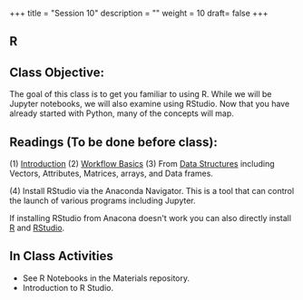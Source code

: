 +++
title = "Session 10"
description = ""
weight = 10
draft= false
+++

## R

## Class Objective:

The goal of this class is to get you familiar to using R. While we will be Jupyter notebooks, we will also examine using RStudio. Now that you have already started with Python, many of the concepts will map.

## Readings (To be done before class):
(1) [Introduction](http://r4ds.had.co.nz/introduction.html)
(2) [Workflow Basics](http://r4ds.had.co.nz/workflow-basics.html)
(3) From [Data Structures](http://adv-r.had.co.nz/Data-structures.html) including Vectors, Attributes,
Matrices, arrays, and Data frames.

(4) Install RStudio via the Anaconda Navigator. This is a tool that can control the launch of various programs including Jupyter.

If installing RStudio from Anacona doesn't work you can also directly install [R](http://cran.revolutionanalytics.com) and [RStudio](https://www.rstudio.com/products/rstudio/download/#download).

## In Class Activities
- See R Notebooks in the Materials repository.
- Introduction to R Studio.
